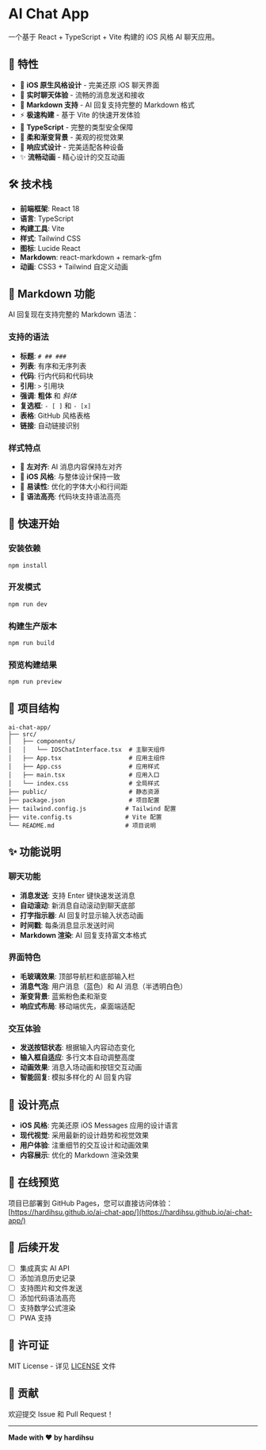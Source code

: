 # AI Chat App

一个基于 React + TypeScript + Vite 构建的 iOS 风格 AI 聊天应用。

## 🌟 特性

- 🎨 **iOS 原生风格设计** - 完美还原 iOS 聊天界面
- 💬 **实时聊天体验** - 流畅的消息发送和接收
- 📝 **Markdown 支持** - AI 回复支持完整的 Markdown 格式
- ⚡ **极速构建** - 基于 Vite 的快速开发体验
- 🎯 **TypeScript** - 完整的类型安全保障
- 🌈 **柔和渐变背景** - 美观的视觉效果
- 📱 **响应式设计** - 完美适配各种设备
- ✨ **流畅动画** - 精心设计的交互动画

## 🛠 技术栈

- **前端框架**: React 18
- **语言**: TypeScript
- **构建工具**: Vite
- **样式**: Tailwind CSS
- **图标**: Lucide React
- **Markdown**: react-markdown + remark-gfm
- **动画**: CSS3 + Tailwind 自定义动画

## 📝 Markdown 功能

AI 回复现在支持完整的 Markdown 语法：

### 支持的语法
- **标题**: `# ## ###` 
- **列表**: 有序和无序列表
- **代码**: 行内代码和代码块
- **引用**: `>` 引用块
- **强调**: **粗体** 和 *斜体*
- **复选框**: `- [ ]` 和 `- [x]`
- **表格**: GitHub 风格表格
- **链接**: 自动链接识别

### 样式特点
- 🎯 **左对齐**: AI 消息内容保持左对齐
- 🎨 **iOS 风格**: 与整体设计保持一致
- 📖 **易读性**: 优化的字体大小和行间距
- 🌈 **语法高亮**: 代码块支持语法高亮

## 🚀 快速开始

### 安装依赖
```bash
npm install
```

### 开发模式
```bash
npm run dev
```

### 构建生产版本
```bash
npm run build
```

### 预览构建结果
```bash
npm run preview
```

## 📁 项目结构

```
ai-chat-app/
├── src/
│   ├── components/
│   │   └── IOSChatInterface.tsx  # 主聊天组件
│   ├── App.tsx                   # 应用主组件
│   ├── App.css                   # 应用样式
│   ├── main.tsx                  # 应用入口
│   └── index.css                 # 全局样式
├── public/                       # 静态资源
├── package.json                  # 项目配置
├── tailwind.config.js           # Tailwind 配置
├── vite.config.ts               # Vite 配置
└── README.md                    # 项目说明
```

## ✨ 功能说明

### 聊天功能
- **消息发送**: 支持 Enter 键快速发送消息
- **自动滚动**: 新消息自动滚动到聊天底部
- **打字指示器**: AI 回复时显示输入状态动画
- **时间戳**: 每条消息显示发送时间
- **Markdown 渲染**: AI 回复支持富文本格式

### 界面特色
- **毛玻璃效果**: 顶部导航栏和底部输入栏
- **消息气泡**: 用户消息（蓝色）和 AI 消息（半透明白色）
- **渐变背景**: 蓝紫粉色柔和渐变
- **响应式布局**: 移动端优先，桌面端适配

### 交互体验
- **发送按钮状态**: 根据输入内容动态变化
- **输入框自适应**: 多行文本自动调整高度
- **动画效果**: 消息入场动画和按钮交互动画
- **智能回复**: 模拟多样化的 AI 回复内容

## 🎨 设计亮点

- **iOS 风格**: 完美还原 iOS Messages 应用的设计语言
- **现代视觉**: 采用最新的设计趋势和视觉效果
- **用户体验**: 注重细节的交互设计和动画效果
- **内容展示**: 优化的 Markdown 渲染效果

## 📱 在线预览

项目已部署到 GitHub Pages，您可以直接访问体验：
[https://hardihsu.github.io/ai-chat-app/](https://hardihsu.github.io/ai-chat-app/)

## 🔄 后续开发

- [ ] 集成真实 AI API
- [ ] 添加消息历史记录
- [ ] 支持图片和文件发送
- [ ] 添加代码语法高亮
- [ ] 支持数学公式渲染
- [ ] PWA 支持

## 📄 许可证

MIT License - 详见 [LICENSE](LICENSE) 文件

## 🤝 贡献

欢迎提交 Issue 和 Pull Request！

---

**Made with ❤️ by hardihsu**